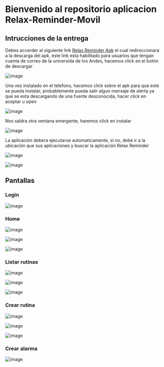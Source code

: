 # Bienvenido al repositorio aplicacion Relax-Reminder-Movil

## Intrucciones de la entrega

Debes accerder al siguiente link [Relax Reminder Apk](https://uniandes-my.sharepoint.com/:u:/g/personal/k_maldonadod_uniandes_edu_co/EdESSfz7WzdNrWSm7dm6i9IBuOM0ClIaJgsw5rbUr16WZg?e=AiLldc) el cual redireccionara a la descarga del apk, este link esta habilitado para usuarios que tengan cuenta de correo de la universida de los Andes, hacemos click en el botón de descargar

![image](https://github.com/kevin96uniandes/Relax-Reminder-Movil/assets/123959005/6fc44231-121f-4f68-8e54-e3d2b2d3d6cf)

Una vez instalado en el telefono, hacemos click sobre el apk para que este se pueda instalar, probablemente pueda salir algun mensaje de alerta ya que se esta descargando de una fuente desconocida, hacer click en aceptar u open

![image](https://github.com/kevin96uniandes/Relax-Reminder-Movil/assets/123959005/44625c30-16c4-42fb-99c5-98ce8ecb767a)

Nos saldra otra ventana emergente, haremos click en instalar

![image](https://github.com/kevin96uniandes/Relax-Reminder-Movil/assets/123959005/dbc997c9-4bf5-4f55-a647-3739975cc699)

La aplicación debera ejecutarse automaticamente, si no, debe ir a la ubicación que sus aplicaciones y buscar la aplicación Relax Reminder

![image](https://github.com/kevin96uniandes/Relax-Reminder-Movil/assets/123959005/3578c14e-47e5-4105-be91-c227bdb12e20)

![image](https://github.com/kevin96uniandes/Relax-Reminder-Movil/assets/123959005/95233358-6e2e-4b46-9793-d598dc3a8573)

## Pantallas

### Login

![image](https://github.com/kevin96uniandes/Relax-Reminder-Movil/assets/123959005/f62b6786-1499-4b2f-a548-a7e31939ac66)

### Home 

![image](https://github.com/kevin96uniandes/Relax-Reminder-Movil/assets/123959005/c8160eb4-fd3b-4c4d-a3dd-65fb3a5af775)

![image](https://github.com/kevin96uniandes/Relax-Reminder-Movil/assets/123959005/bc223b5a-23dc-4466-b6f5-6bf043366465)

![image](https://github.com/kevin96uniandes/Relax-Reminder-Movil/assets/123959005/7d8d747d-56e6-41b0-b499-e002a8d03774)

### Listar rutinas

![image](https://github.com/kevin96uniandes/Relax-Reminder-Movil/assets/123959005/7224bb63-0faa-42af-bbb0-23f9a22703a2)

![image](https://github.com/kevin96uniandes/Relax-Reminder-Movil/assets/123959005/43ed5d27-bada-441e-9acc-202df851870d)

![image](https://github.com/kevin96uniandes/Relax-Reminder-Movil/assets/123959005/7bd01138-b864-4c99-a249-d3b6f3c2f30a)

### Crear rutina

![image](https://github.com/kevin96uniandes/Relax-Reminder-Movil/assets/123959005/2f4e4295-a412-4443-9c40-7690b7a9d344)

![image](https://github.com/kevin96uniandes/Relax-Reminder-Movil/assets/123959005/82e1cfa1-85cd-45f4-81a7-f52163d50af0)

![image](https://github.com/kevin96uniandes/Relax-Reminder-Movil/assets/123959005/bf6102ca-e98f-4e07-8a8f-0764ac20c609)

### Crear alarma

![image](https://github.com/kevin96uniandes/Relax-Reminder-Movil/assets/123959005/82acfb44-9636-4d72-915c-47431169e480)










